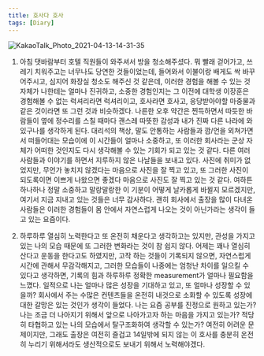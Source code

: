 ```yaml
---
title: 호사다 호사
tags: [Diary]
---
```

![KakaoTalk_Photo_2021-04-13-14-31-35](https://user-images.githubusercontent.com/50545088/114501797-a5124500-9c65-11eb-994f-24d0779fa85d.jpeg)

1. 아침 댓바람부터 호텔 직원들이 와주셔서 방을 청소해주셨다. 뭐 빨래 걷어가고, 쓰레기 치워주고는 너무나도 당연한 것들이었는데, 들어와서 이불이랑 배게도 싹 바꾸어주시고, 심지어 화장실 청소도 해주신 것 같은데, 이러한 경험을 해볼 수 있는 것 자체가 나한테는 얼마나 진귀하고, 소중한 경험인지는 그 이전에 대학생 이장훈은 경험해볼 수 없는 럭셔리라면 럭셔리이고, 호사라면 호사고, 응당받아야할 마중물과 같은 것이라면 또 그런 것과 비슷하겠다. 나른한 오후 약간은 찐득하면서 따듯한 바람들이 옆에 정수리를 스칠 때마다 괜스레 따뜻한 감성과 내가 진짜 다른 나라에 와 있구나를 생각하게 된다. 대리석의 책상, 말도 안통하는 사람들과 깜/언을 외쳐가면서 떠들어대는 모습이에 이 시간들이 얼마나 소중하고, 또 이러한 회사라는 군상 자체가 어떠한 것인지도 다시 생각해볼 수 있는 기회가 되고 있는 것 같다. 다른 여러 사람들과 이야기를 하면서 지루하지 않은 나날들을 보내고 있다. 사진에 취미가 없었지만, 무언가 놓치지 않겠다는 마음으로 사진을 잘 찍고 있고, 또 그러한 사진이 되도록이면 이쁘게 나왔으면 좋겠다 마음으로 사진도 잘 찍고 있는 것 같다. 여하튼 하나하나 정말 소중하고 말랑말랑한 이 기분이 어떻게 날카롭게 바뀔지 모르겠지만, 여기서 지금 지내고 있는 것들은 너무 감사하다. 괜히 회사에서 출장을 많이 다녀온 사람들은 이러한 경험들이 몸 안에서 자연스럽게 나오는 것이 아닌가라는 생각이 들고 있는 요즘이다.

2. 하루하루 열심히 노력한다고 또 온전히 채운다고 생각하고는 있지만, 관성을 가지고 있는 나의 모습 때문에 또 그러한 변화라는 것이 참 쉽지 않다. 어제는 꽤나 열심히 산다고 운동을 한다고도 하였지만, 고작 하는 것들이 기록되지 않으면, 자연스럽게 시간에 관해서 무감각해지고, 그러한 모습들이 나중에는 엄청난 차이를 일으킬 수 있다고 생각하면, 기록의 힘과 하루하루 정확한 measurement가 얼마나 필요함을 느꼈다. 일적으로 나는 얼마나 많은 성장을 기대하고 있고, 또 얼마나 성장할 수 있을까? 회사에서 주는 수많은 컨텐츠들을 온전히 내것으로 소화할 수 있도록 성장에대한 갈망은 있는 것인가 생각이 들었다. 나는 요즘 공부를 진정으로 원하고 있는가? 나는 조금 더 나아지기 위해서 앞으로 나아가고자 하는 마음을 가지고 있는가? 적당히 타협하고 있는 나의 모습에서 탈구조화하여 생각할 수 있는가? 여전히 어려운 문제이지만, 그래도 출장은 여전히 즐겁고 14일밖에 되지 않는 이 호사를 충분히 온전히 누리기 위해서라도 생산적으로도 보내기 위해서 노력해야겠다.

